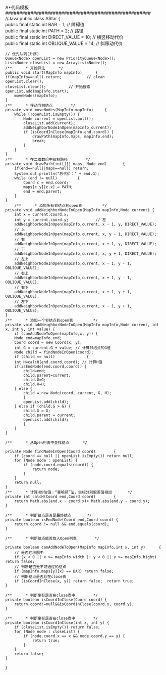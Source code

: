 A*代码模板
####################################################
//Java	public class AStar	{		
    public final static int BAR = 1; // 障碍值		
    public final static int PATH = 2; // 路径		
    public final static int DIRECT_VALUE = 10; // 横竖移动代价		
    public final static int OBLIQUE_VALUE = 14; // 斜移动代价		

    // 优先队列(升序)
    Queue<Node> openList = new PriorityQueue<Node>(); 
    List<Node> closeList = new ArrayList<Node>();				
    /**		 * 开始算法		 */		
    public void start(MapInfo mapInfo)		{			
    if(mapInfo==null) return;			// clean			
    openList.clear();			
    closeList.clear();			// 开始搜索			
    openList.add(mapInfo.start);			
        moveNodes(mapInfo);		
    }			
    /**		 * 移动当前结点		 */		
    private void moveNodes(MapInfo mapInfo)		{			
        while (!openList.isEmpty()) {				
            Node current = openList.poll();				
            closeList.add(current);				
            addNeighborNodeInOpen(mapInfo,current);				
            if (isCoordInClose(mapInfo.end.coord)) {					
                drawPath(mapInfo.maps, mapInfo.end);					
                break;				
            }			
        }		
    }				
    /**		 * 在二维数组中绘制路径		 */		
    private void drawPath(int[][] maps, Node end)		{			
        if(end==null||maps==null) return;			
        System.out.println("总代价：" + end.G);			
        while (end != null)			{				
            Coord c = end.coord;				
            maps[c.y][c.x] = PATH;				
            end = end.parent;			
        }		
    }			
        /**		 * 添加所有邻结点到open表		 */		
    private void addNeighborNodeInOpen(MapInfo mapInfo,Node current) {
        int x = current.coord.x;			    
        int y = current.coord.y;			// 左			
        addNeighborNodeInOpen(mapInfo,current, x - 1, y, DIRECT_VALUE);
        // 上			
        addNeighborNodeInOpen(mapInfo,current, x, y - 1, DIRECT_VALUE);	
        // 右			
        addNeighborNodeInOpen(mapInfo,current, x + 1, y, DIRECT_VALUE);
        // 下			
        addNeighborNodeInOpen(mapInfo,current, x, y + 1, DIRECT_VALUE);
        // 左上			
        addNeighborNodeInOpen(mapInfo,current, x - 1, y - 1, OBLIQUE_VALUE);	
        // 右上			
        addNeighborNodeInOpen(mapInfo,current, x + 1, y - 1, OBLIQUE_VALUE);
        // 右下			
        addNeighborNodeInOpen(mapInfo,current, x + 1, y + 1, OBLIQUE_VALUE);
        // 左下			
        addNeighborNodeInOpen(mapInfo,current, x - 1, y + 1, OBLIQUE_VALUE);
    }			
    /**		 * 添加一个邻结点到open表		 */		
    private void addNeighborNodeInOpen(MapInfo mapInfo,Node current, int x, int y, int value) {
        if (canAddNodeToOpen(mapInfo,x, y))	{				
        Node end=mapInfo.end;				
        Coord coord = new Coord(x, y);				
        int G = current.G + value; // 计算邻结点的G值				
        Node child = findNodeInOpen(coord);				
        if (child == null)				{					
        int H=calcH(end.coord,coord); // 计算H值					
        if(isEndNode(end.coord,coord)) {						
            child=end;						
            child.parent=current;						
            child.G=G;						
            child.H=H;					
        } else {						
            child = new Node(coord, current, G, H);					
            }					
            openList.add(child);				
        } else if (child.G > G) {
            child.G = G;					
            child.parent = current;					
            openList.add(child);				
            }			
        }		
    }			

    /**		 * 从Open列表中查找结点		 */		

    private Node findNodeInOpen(Coord coord)		{			
        if (coord == null || openList.isEmpty()) return null;			    
        for (Node node : openList) {				
            if (node.coord.equals(coord)) {					
                return node;				
            }			
        }			
        return null;		
    }				
    /**		 * 计算H的估值：“曼哈顿”法，坐标分别取差值相加		 */		
    private int calcH(Coord end,Coord coord)		{			
        return Math.abs(end.x - coord.x)+ Math.abs(end.y - coord.y);		
    }				

    /**		 * 判断结点是否是最终结点		 */		
    private boolean isEndNode(Coord end,Coord coord) {			
        return coord != null && end.equals(coord);		
    }			

    /**		 * 判断结点能否放入Open列表		 */		

    private boolean canAddNodeToOpen(MapInfo mapInfo,int x, int y)		{			
        // 是否在地图中			
        if (x < 0 || x >= mapInfo.width || y < 0 || y >= mapInfo.hight) return false;			
        // 判断是否是不可通过的结点			
        if (mapInfo.maps[y][x] == BAR) return false;			
        // 判断结点是否存在close表			
        if (isCoordInClose(x, y)) return false;	 return true;		
    }			

    /**		 * 判断坐标是否在close表中		 */		
    private boolean isCoordInClose(Coord coord)	{			
        return coord!=null&&isCoordInClose(coord.x, coord.y);		
    }			
    
    /**		 * 判断坐标是否在close表中		 */		
    private boolean isCoordInClose(int x, int y) {	
        if (closeList.isEmpty()) return false;			
        for (Node node : closeList)	{				
            if (node.coord.x == x && node.coord.y == y)	{					
                return true;				
            }			
        }			
        return false;		
    }	
}
